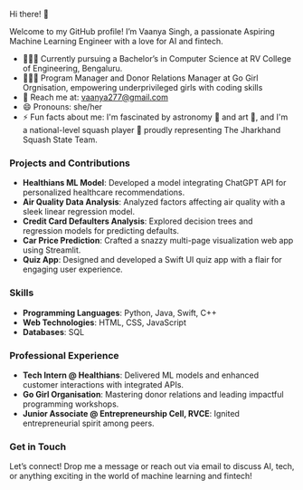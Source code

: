 Hi there! 👋

Welcome to my GitHub profile! I’m Vaanya Singh, a passionate Aspiring Machine Learning Engineer with a love for AI and fintech.

- 👩🏻‍🎓 Currently pursuing a Bachelor’s in Computer Science at RV College of Engineering, Bengaluru.
- 👩🏻‍💻 Program Manager and Donor Relations Manager at Go Girl Orgnisation, empowering underprivileged girls with coding skills
- 📧 Reach me at: vaanya277@gmail.com
- 😄 Pronouns: she/her
- ⚡ Fun facts about me: I'm fascinated by astronomy 🌌 and art 🎨, and I'm a national-level squash player 🎾 proudly representing The Jharkhand Squash State Team.


### Projects and Contributions

- **Healthians ML Model**: Developed a model integrating ChatGPT API for personalized healthcare recommendations.
- **Air Quality Data Analysis**: Analyzed factors affecting air quality with a sleek linear regression model.
- **Credit Card Defaulters Analysis**: Explored decision trees and regression models for predicting defaults.
- **Car Price Prediction**: Crafted a snazzy multi-page visualization web app using Streamlit.
- **Quiz App**: Designed and developed a Swift UI quiz app with a flair for engaging user experience.

### Skills

- **Programming Languages**: Python, Java, Swift, C++
- **Web Technologies**: HTML, CSS, JavaScript
- **Databases**: SQL

### Professional Experience

- **Tech Intern @ Healthians**: Delivered ML models and enhanced customer interactions with integrated APIs.
- **Go Girl Organisation**: Mastering donor relations and leading impactful programming workshops.
- **Junior Associate @ Entrepreneurship Cell, RVCE**: Ignited entrepreneurial spirit among peers.

### Get in Touch

Let’s connect! Drop me a message or reach out via email to discuss AI, tech, or anything exciting in the world of machine learning and fintech!
